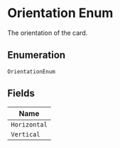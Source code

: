 
# Orientation Enum

The orientation of the card.

## Enumeration

`OrientationEnum`

## Fields

| Name |
|  --- |
| `Horizontal` |
| `Vertical` |

